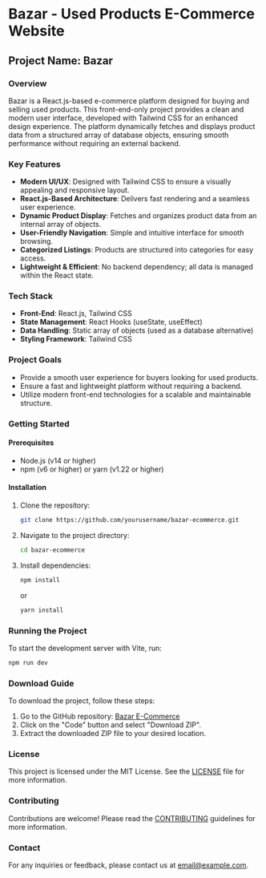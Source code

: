 # Bazar - Used Products E-Commerce Website

## Project Name: Bazar

### Overview
Bazar is a React.js-based e-commerce platform designed for buying and selling used products. This front-end-only project provides a clean and modern user interface, developed with Tailwind CSS for an enhanced design experience. The platform dynamically fetches and displays product data from a structured array of database objects, ensuring smooth performance without requiring an external backend.

### Key Features
- **Modern UI/UX**: Designed with Tailwind CSS to ensure a visually appealing and responsive layout.
- **React.js-Based Architecture**: Delivers fast rendering and a seamless user experience.
- **Dynamic Product Display**: Fetches and organizes product data from an internal array of objects.
- **User-Friendly Navigation**: Simple and intuitive interface for smooth browsing.
- **Categorized Listings**: Products are structured into categories for easy access.
- **Lightweight & Efficient**: No backend dependency; all data is managed within the React state.

### Tech Stack
- **Front-End**: React.js, Tailwind CSS
- **State Management**: React Hooks (useState, useEffect)
- **Data Handling**: Static array of objects (used as a database alternative)
- **Styling Framework**: Tailwind CSS

### Project Goals
- Provide a smooth user experience for buyers looking for used products.
- Ensure a fast and lightweight platform without requiring a backend.
- Utilize modern front-end technologies for a scalable and maintainable structure.

### Getting Started

#### Prerequisites
- Node.js (v14 or higher)
- npm (v6 or higher) or yarn (v1.22 or higher)

#### Installation
1. Clone the repository:
    ```sh
    git clone https://github.com/yourusername/bazar-ecommerce.git
    ```
2. Navigate to the project directory:
    ```sh
    cd bazar-ecommerce
    ```
3. Install dependencies:
    ```sh
    npm install
    ```
    or
    ```sh
    yarn install
    ```

### Running the Project
To start the development server with Vite, run:
```sh
npm run dev
```

### Download Guide
To download the project, follow these steps:
1. Go to the GitHub repository: [Bazar E-Commerce](https://github.com/yourusername/bazar-ecommerce)
2. Click on the "Code" button and select "Download ZIP".
3. Extract the downloaded ZIP file to your desired location.

### License
This project is licensed under the MIT License. See the [LICENSE](LICENSE) file for more information.

### Contributing
Contributions are welcome! Please read the [CONTRIBUTING](CONTRIBUTING.md) guidelines for more information.

### Contact
For any inquiries or feedback, please contact us at [email@example.com](mailto:email@example.com).